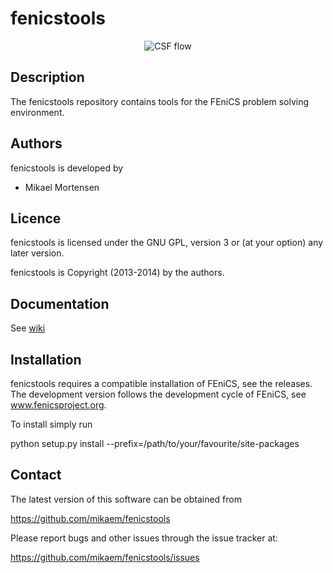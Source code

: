 fenicstools
===========

<p align="center">
  <img src="https://raw.github.com/wiki/mikaem/fenicstools/figs/csf_sliced2.png" alt="CSF flow"/>
</p>

Description
-----------

The fenicstools repository contains tools for the FEniCS problem solving environment.

Authors
-------

fenicstools is developed by

  * Mikael Mortensen

Licence
-------

fenicstools is licensed under the GNU GPL, version 3 or (at your option) any
later version.

fenicstools is Copyright (2013-2014) by the authors.

Documentation
-------------

See [wiki](https://github.com/mikaem/fenicstools/wiki)

Installation
------------

fenicstools requires a compatible installation of FEniCS, see the releases.
The development version follows the development cycle of FEniCS, see 
www.fenicsproject.org.

To install simply run

  python setup.py install --prefix=/path/to/your/favourite/site-packages

Contact
-------

The latest version of this software can be obtained from

  https://github.com/mikaem/fenicstools

Please report bugs and other issues through the issue tracker at:

  https://github.com/mikaem/fenicstools/issues

